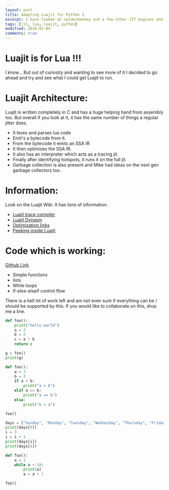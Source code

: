 ```yaml
---
layout: post
title: Adapting Luajit for Python 3
excerpt: I have looked at spidermonkey and a few other JIT engines and kept on reading about LuaJit over and over again. I finally decided to look at Luajit closely and realized that it is a pretty complex piece of engineering but done single-handedly by Mike Pall. The number of source files is way smaller compared to spidermonkey or v8 but that's probably because Lua is much simpler than javascript. Since is fairly closer to python I wanted to try my hands out to modify Luajit's code to experiment if I could run basic python on it.
tags: [jit, lua, luajit, python]
modified: 2016-02-04
comments: true
---
```


# Luajit is for Lua !!!

I know... But out of curiosity and wanting to see more of it I decided to go ahead and try and see what I could get Luajit to run.

# Luajit Architecture:

Luajit is written completely in C and has a huge helping hand from assembly too. But overall if you look at it, it has the same number of things a regular jitter does.

- It lexes and parses lua code
- Emit's a bytecode from it.
- From the bytecode it emits an SSA IR
- It then optimizes the SSA IR.
- It also has an interpreter which acts as a tracing jit.
- Finally after identifying hotspots, it runs it on the full jit.
- Garbage collection is also present and Mike had ideas on the next gen garbage collectors too.

# Information:
Look on the Luajit Wiki. It has tons of information.

- [Luajit trace compiler](https://news.ycombinator.com/item?id=6819702)
- [Luajit Dynasm](http://blog.reverberate.org/2012/12/hello-jit-world-joy-of-simple-jits.html)
- [Optimization links](http://stackoverflow.com/questions/7167566/luajit-2-optimization-guide)
- [Peeking inside Luajit](https://pwparchive.wordpress.com/2012/10/16/peeking-inside-luajit/)

# Code which is working:
[Github Link](https://github.com/ssarangi/luajit)

- Simple functions
- lists
- While loops
- If-else-elseif control flow

There is a hell lot of work left and am not even sure if everything can be / should be supported by this. If you would like to collaborate on this, drop me a line.

~~~python
def foo():
    print("hello world")
    a = 3
    b = 2
    c = a * b
    return c

g = foo()
print(g)
~~~

~~~python
def foo():
    a = 3
    b = 3
    if a > b:
        print("a > b")
    elif a == b:
        print("a == b")
    else:
        print("b > a")

foo()
~~~

~~~python
days = ["Sunday", "Monday", "Tuesday", "Wednesday", "Thursday", "Friday", "Saturday"]
print(days[0])
i = 3
i = i + 1
print(days[i])
print(days[4])
~~~

~~~python
def foo():
    a = 1
    while a < 10:
        print(a)
        a = a + 1

foo()
~~~